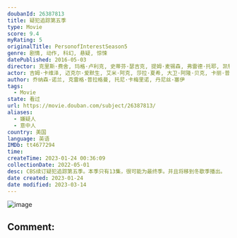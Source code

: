 ```yaml
---
doubanId: 26387813
title: 疑犯追踪第五季
type: Movie
score: 9.4
myRating: 5
originalTitle: PersonofInterestSeason5
genre: 剧情, 动作, 科幻, 悬疑, 惊悚
datePublished: 2016-05-03
director: 克里斯·费舍, 玛格·卢利克, 史蒂芬·瑟吉克, 提姆·麦锡森, 弗雷德·托耶, 凯特·伍兹, 肯尼斯·芬克, 欧瑞克·莱利
actor: 吉姆·卡维泽, 迈克尔·爱默生, 艾米·阿克, 莎拉·夏希, 大卫·阿隆·贝克, 卡丽·普雷斯顿, 内德·艾森伯格, 佩姬·帕特森, 祖舒华·克洛斯, undefined, 尼尔·哈夫, 吉诺·文托, 布莱恩·迈克尔·史密斯, 乔恩·科林·巴克利, 约翰·蒙丁, 珍娜·斯特恩, 詹姆斯·卡佩内罗, 拉塞尔·, undefined, 吉奥夫·皮尔森, 苏妮特·玛尼, 马克·达赫蒂, 尼尔·马塔拉佐, undefined, 贾森·芬尼, 阿尔弗雷多·纳西索, 让·布拉萨尔, 亚历克斯·马内塔, 雅各布·皮特斯, 艾邦·摩斯, 迈克尔·波茨, 约翰·道曼, 艾德里安·阿尔瓦拉多, 凯伦·皮特曼, 安妮·伊隆泽, 威尔·伯瑞, 加里·帕斯托雷, 尼古拉斯·图齐, 迪伦·查尔菲, 普鲁瓦·贝迪, 奥克斯·费格雷, 约翰·诺兰, 吉米·辛普森, 斯科特·安第斯, 凯文·查普曼, 萨拉·威尔森, 娜塔莉·克里亚, 凯蒂·雷迪捷, 泰森·豪尔, 乔纳森·诺兰, 罗曼·米蒂齐扬, 詹姆斯·勒格罗, 布莱恩·, 朱利安·欧文登, 达伦·戈德斯坦, 瑞安·施密特, 安妮·帕里西, 凯斯·大卫, 丽莎·萨尔斯, 迪克兰·图莱尼, 布莱特·卡伦, 小巴灵顿·沃特斯, 阿比·斯尼, 戴维·, 恩里克·克兰东尼
author: 乔纳森·诺兰, 克雷格·普拉格曼, 托尼·卡梅里诺, 丹尼丝·塞伊
tags:
  - Movie
state: 看过
url: https://movie.douban.com/subject/26387813/
aliases:
  - 嫌疑人
  - 意中人
country: 美国
language: 英语
IMDb: tt4677294
time: 
createTime: 2023-01-24 00:36:09
collectionDate: 2022-05-01
desc: CBS续订疑犯追踪第五季。本季只有13集，很可能为最终季。并且将移到冬歇季播出。
date created: 2023-01-24
date modified: 2023-03-14
---
```


![image](p2340869957.jpg)

Comment:
---
